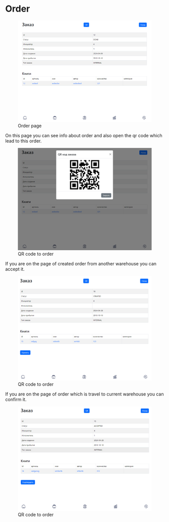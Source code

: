 # Order

<figure><img src="../.gitbook/assets/order.png" alt=""><figcaption>Order page</figcaption></figure>

On this page you can see info about order and also open the qr code which lead to this order.

<figure><img src="../.gitbook/assets/order_qr.png" alt=""><figcaption>QR code to order</figcaption></figure>

If you are on the page of created order from another warehouse you can accept it.
<figure><img src="../.gitbook/assets/order_accept.png" alt=""><figcaption>QR code to order</figcaption></figure>

If you are on the page of order which is travel to current warehouse you can confirm it.
<figure><img src="../.gitbook/assets/order_confirm.png" alt=""><figcaption>QR code to order</figcaption></figure>

